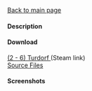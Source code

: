 [Back to main page](https://taddan.github.io/library/)<br/>
#### Description

#### Download
[(2 - 6) Turdorf ](https://steamcommunity.com/sharedfiles/filedetails/?id=1269540437) (Steam link)<br/>
[Source Files]()

#### Screenshots
